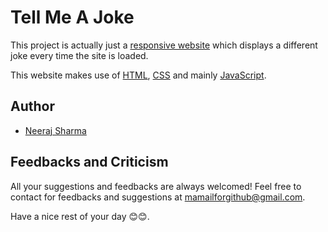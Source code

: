
# Tell Me A Joke

This project is actually just a [responsive website](https://en.wikipedia.org/wiki/Responsive_web_design) which displays a different joke every time the site is loaded.

This website makes use of [HTML](https://en.wikipedia.org/wiki/HTML), [CSS](https://en.wikipedia.org/wiki/CSS) and mainly [JavaScript](https://en.wikipedia.org/wiki/JavaScript).


## Author

- [Neeraj Sharma](https://github.com/NeerajLoserSharma)


## Feedbacks and Criticism

All your suggestions and feedbacks are always welcomed! Feel free to contact for feedbacks and suggestions at mamailforgithub@gmail.com.


Have a nice rest of your day 😊😊.